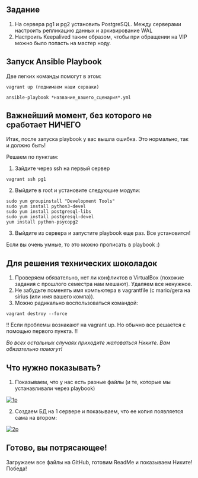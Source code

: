 ## Задание
1. На сервера pg1 и pg2 установить PostgreSQL. Между серверами настроить репликацию данных и архивирование WAL
2. Настроить Keepalived таким образом, чтобы при обращении на VIP можно было попасть на мастер ноду.

## Запуск Ansible Playbook
Две легких команды помогут в этом:

```
vagrant up (поднимаем наши серваки)
```
```
ansible-playbook *название_вашего_сценария*.yml
```

## Важнейший момент, без которого не сработает НИЧЕГО

Итак, после запуска playbook у вас вышла ошибка. Это нормально, так и должно быть!

Решаем по пунктам:
1) Зайдите через ssh на первый сервер
```
vagrant ssh pg1
```

2) Выйдите в root и установите следуюшие модули:

```
sudo yum groupinstall "Development Tools"
sudo yum install python3-devel
sudo yum install postgresql-libs
sudo yum install postgresql-devel
yum install python-psycopg2
```

3) Выйдите из сервера и запустите playbook еще раз. Все установится!

Если вы очень умные, то это можно прописать в playbook :)

## Для решения технических шоколадок
1) Проверяем обязательно, нет ли конфликтов в VirtualBox (похожие задания с прошлого семестра нам мешают). Удаляем все ненужное.
2) Не забудьте поменять имя компьютера в vagrantfile (с mario/gera на sirius (или имя вашего компа)).
3) Можно радикально воспользоваться командой: 
```
vagrant destroy --force
```
!! Если проблемы вознакают на vagrant up. Но обычно все решается с помощью первого пункта. !!

*Во всех остальных случаях приходите жаловаться Никите. Вам обязательно помогут!*

## Что нужно показывать?

1) Показываем, что у нас есть разные файлы (и те, которые мы устанавливали через playbook)

<a href="https://ibb.co/wM41HVq"><img src="https://i.ibb.co/ChQFdgy/1p.jpg" alt="1p" border="0"></a>

2) Создаем БД на 1 сервере и показываем, что ее копия появляется сама на втором:

<a href="https://ibb.co/njWmFyQ"><img src="https://i.ibb.co/BB139JT/2p.jpg" alt="2p" border="0"></a>


## Готово, вы потрясающее!
Загружаем все файлы на GitHub, готовим ReadMe и показываем Никите! Победа!
